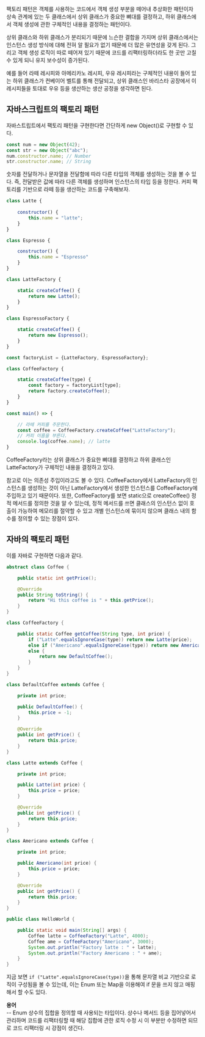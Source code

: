 팩토리 패턴은 객체를 사용하는 코드에서 객체 생성 부분을 떼어내 추상화한 패턴이자 상속 관계에 있는 두 클래스에서 상위 클래스가 중요한 뼈대를 결정하고, 하위 클래스에서 객체 생성에 관한 구체적인 내용을 결정하는 패턴이다.

상위 클래스와 하위 클래스가 분리되기 때문에 느슨한 결합을 가지며 상위 클래스에서는 인스턴스 생성 방식에 대해 전혀 알 필요가 없기 때문에 더 많은 유연성을 갖게 된다. 그리고 객체 생성 로직이 따로 떼어져 있기 때문에 코드를 리팩터링하더라도 한 곳만 고칠 수 있게 되니 유지 보수성이 증가된다.

예를 들어 라떼 레시피와 아메리카노 레시피, 우유 레시피라는 구체적인 내용이 들어 있는 하위 클래스가 컨베이어 벨트를 통해 전달되고, 상위 클래스인 바리스타 공장에서 이 레시피들을 토대로 우유 등을 생산하는 생산 공정을 생각하면 된다.

## 자바스크립트의 팩토리 패턴
자바스트립트에서 팩토리 패턴을 구현한다면 간단하게 new Object()로 구현할 수 있다.

```js
const num = new Object(42);
const str = new Object("abc");
num.constructor.name; // Number
str.constructor.name; // String
```

숫자를 전달하거나 문자열을 전달함에 따라 다른 타입의 객체를 생성하는 것을 볼 수 있다. 즉, 전달받은 값에 따라 다른 객체를 생성하며 인스턴스의 타입 등을 정한다. 커피 팩토리를 기반으로 라떼 등을 생산하는 코드를 구축해보자.

```js
class Latte {
	
	constructor() {
		this.name = "latte";
	}
}

class Espresso {

	constructor() {
		this.name = "Espresso"
	}
}

class LatteFactory {

	static createCoffee() {
		return new Latte();
	}
}

class EspressoFactory {

	static createCoffee() {
		return new Espresso();
	}
}

const factoryList = {LatteFactory, EspressoFactory};

class CoffeeFactory {

	static createCoffee(type) {
		const factory = factoryList[type];
		return factory.createCoffee();
	}
}

const main() => {

	// 라떼 커피를 주문한다.
	const coffee = CoffeeFactory.createCoffee("LatteFactory");
	// 커피 이름을 부른다.
	console.log(coffee.name); // latte
}
```

CoffeeFactory라는 상위 클래스가 중요한 뼈대를 결정하고 하위 클래스인 LatteFactory가 구체적인 내용을 결정하고 있다.

참고로 이는 의존성 주입이라고도 볼 수 있다. CoffeeFactory에서 LatteFactory의 인스턴스를 생성하는 것이 아닌 LatteFactory에서 생성한 인스턴스를 CoffeeFactory에 주입하고 있기 때문이다. 또한, CoffeeFactory를 보면 static으로 createCoffee() 정적 메서드를 정의한 것을 알 수 있는데, 정적 메서드를 쓰면 클래스의 인스턴스 없이 호출이 가능하여 메모리를 절약할 수 있고 개별 인스턴스에 묶이지 않으며 클래스 내의 함수를 정의할 수 있는 장점이 있다.

## 자바의 팩토리 패턴
이를 자바로 구현하면 다음과 같다.

```java
abstract class Coffee {

	public static int getPrice();

	@Override
	public String toString() {
		return "Hi this coffee is " + this.getPrice();
	}
}

class CoffeeFactory {

	public static Coffee getCoffee(String type, int price) {
		if ("Latte".equalsIgnoreCase(type)) return new Latte(price);
		else if ("Americano".equalsIgnoreCase(type)) return new Americano(price);
		else {
			return new DefaultCoffee();
		}
	}
}

class DefaultCoffee extends Coffee {

	private int price;

	public DefaultCoffee() {
		this.price = -1;
	}

	@Override
	public int getPrice() {
		return this.price;
	}
}

class Latte extends Coffee {

	private int price;

	public Latte(int price) {
		this.price = price;
	}

	@Override
	public int getPrice() {
		return this.price;
	}
}

class Americano extends Coffee {

	private int price;

	public Americano(int price) {
		this.price = price;
	}

	@Override
	public int getPrice() {
		return this.price;
	}
}

public class HelloWorld {

	public static void main(String[] args) {
		Coffee latte = CoffeeFactory("Latte", 4000);
		Coffee ame = CoffeeFactory("Americano", 3000);
		System.out.println("Factory latte : " + latte);
		System.out.println("Factory Americano : " + ame);
	}
}
```

지금 보면 `if ("Latte".equalsIgnoreCase(type))`을 통해 문자열 비교 기반으로 로직이 구성됨을 볼 수 있는데, 이는 Enum 또는 Map을 이용해여 if 문을 쓰지 않고 매핑해서 할 수도 있다.

**용어**  
-- Enum
상수의 집합을 정의할 때 사용되는 타입이다. 상수나 메서드 등을 집어넣어서 관리하며 코드를 리팩터링할 때 해당 집합에 관한 로직 수정 시 이 부분만 수정하면 되므로 코드 리팩터링 시 강점이 생긴다.